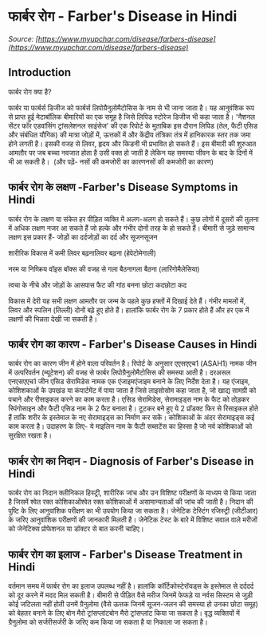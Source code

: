 # फार्बर रोग - Farber's Disease in Hindi
_Source: [https://www.myupchar.com/disease/farbers-disease](https://www.myupchar.com/disease/farbers-disease)_

## Introduction
फार्बर रोग क्या है?
फार्बर या फार्बर्स डिजीज को फार्बर्स लिपोग्रैनुलोमैटोसिस के नाम से भी जाना जाता है। यह आनुवंशिक रूप से प्राप्त हुई मेटाबॉलिक बीमारियों का एक समूह है जिसे लिपिड स्टोरेज डिजीज भी कहा जाता है। 'नैशनल सेंटर फॉर एडवांसिंग ट्रांसलेशनल साइंसेज' की एक रिपोर्ट के मुताबिक इस दौरान लिपिड (तेल, फैटी एसिड और संबंधित यौगिक) की मात्रा जोड़ों में, ऊत्तकों में और केंद्रीय तंत्रिका तंत्र में हानिकारक स्तर तक जमा होने लगती है। इसकी वजह से लिवर, हृदय और किडनी भी प्रभावित हो सकते हैं। इस बीमारी की शुरुआत आमतौर पर जब बच्चा नवजात होता है उसी वक्त हो जाती है लेकिन यह समस्या जीवन के बाद के दिनों में भी आ सकती है। 
(और पढ़ें- नसों की कमजोरी का कारणनसों की कमजोरी का कारण)

## फार्बर रोग के लक्षण -Farber's Disease Symptoms in Hindi
फार्बर रोग के लक्षण या संकेत हर पीड़ित व्यक्ति में अलग-अलग हो सकते हैं। कुछ लोगों में दूसरों की तुलना में अधिक लक्षण नजर आ सकते हैं जो हल्के और गंभीर दोनों तरह के हो सकते हैं। बीमारी से जुड़े सामान्य लक्षण इस प्रकार हैं-
जोड़ों का दर्दजोड़ों का दर्द और सूजनसूजन 
शारीरिक विकास में कमी
लिवर बढ़नालिवर बढ़ना (हेपेटोमेगाली)
नरम या निष्क्रिय वॉइस बॉक्स की वजह से गला बैठनागला बैठना (लारिंगोमैलेसिया)
त्वचा के नीचे और जोड़ों के आसपास फैट की गांठ बनना
छोटा कदछोटा कद
विकास में देरी
यह सभी लक्षण आमतौर पर जन्म के पहले कुछ हफ्तों में दिखाई देते हैं। गंभीर मामलों में, लिवर और स्पलिन (तिल्ली) दोनों बढ़े हुए होते हैं। हालांकि फार्बर रोग के 7 प्रकार होते हैं और हर एक में लक्षणों की भिन्नता देखी जा सकती है।

## फार्बर रोग का कारण - Farber's Disease Causes in Hindi
फार्बर रोग का कारण जीन में होने वाला परिवर्तन है। रिपोर्ट के अनुसार एएसएएच1 (ASAH1) नामक जीन में उत्परिवर्तन (म्यूटेशन) की वजह से फार्बर लिपोग्रैनुलोमैटोसिस की समस्या आती है। दरअसल एनएसएएच1 जीन एसिड सेरामिडेस नामक एक एंजाइमएंजाइम बनाने के लिए निर्देश देता है। यह एंजाइम, कोशिशकाओं के उपखंड या कंपार्टमेंट में पाया जाता है जिसे लाइसोसोम कहा जाता है, जो खाद्य सामग्री को पचाने और रीसाइकल करने का काम करता है।
एसिड सेरामिडेस, सेरामाइड्स नाम के फैट को तोड़कर स्पिंगोसाइन और फैटी एसिड नाम के 2 फैट बनाता है। टूटकर बने हुए ये 2 प्रॉडक्ट फिर से रिसाइकल होते हैं ताकि शरीर के इस्तेमाल के नए सेरामाइड्स का निर्माण कर सकें। कोशिकाओं के अंदर सेरामाइड्स कई काम करता है। उदाहरण के लिए- ये माइलिन नाम के फैटी सब्सटेंस का हिस्सा है जो नर्व कोशिकाओं को सुरक्षित रखता है।

## फार्बर रोग का निदान - Diagnosis of Farber's Disease in Hindi
फार्बर रोग का निदान क्लीनिकल हिस्ट्री, शारीरिक जांच और उन विशिष्ट परीक्षणों के माध्यम से किया जाता है जिसमें श्वेत रक्त कोशिकाओंश्वेत रक्त कोशिकाओं में असामान्यताओं की जांच की जाती है। निदान की पुष्टि के लिए आनुवांशिक परीक्षण का भी उपयोग किया जा सकता है।
जेनेटिक टेस्टिंग रजिस्ट्री (जीटीआर) के जरिए आनुवांशिक परीक्षणों की जानकारी मिलती है। जेनेटिक टेस्ट के बारे में विशिष्ट सवाल वाले मरीजों को जेनेटिक्स प्रोफेशनल या डॉक्टर से बात करनी चाहिए।

## फार्बर रोग का इलाज - Farber's Disease Treatment in Hindi
वर्तमान समय में फार्बर रोग का इलाज उपलब्ध नहीं है। हालांकि कॉर्टिकोस्टेरॉयड्स के इस्तेमाल से दर्ददर्द को दूर करने में मदद मिल सकती है। बीमारी से पीड़ित वैसे मरीज जिनमें फेफड़े या नर्वस सिस्टम से जुड़ी कोई जटिलता नहीं होती उनमें ग्रैनुलोमा (वैसे ऊत्तक जिनमें सूजन-जलन की समस्या हो उनका छोटा समूह) को बेहतर बनाने के लिए बोन मैरो ट्रांसप्लांटबोन मैरो ट्रांसप्लांट किया जा सकता है। वृद्ध व्यक्तियों में ग्रैनुलोमा को सर्जरीसर्जरी के जरिए कम किया जा सकता है या निकाला जा सकता है।

